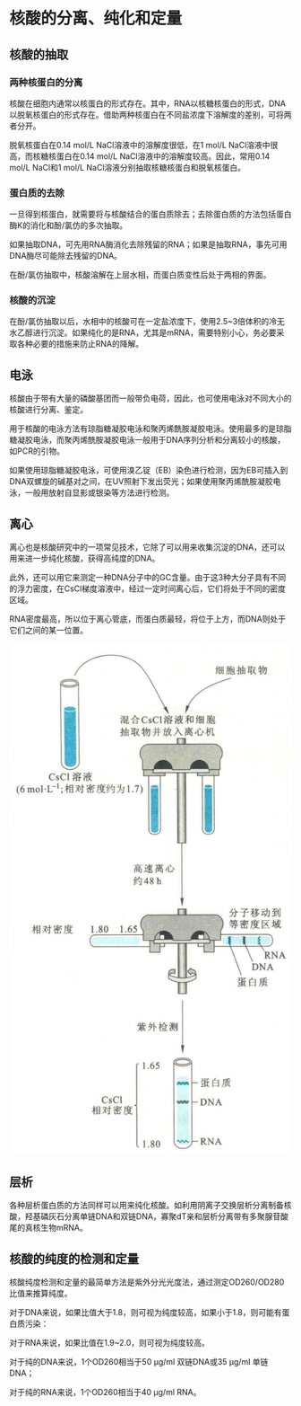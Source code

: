# 核酸的分离、纯化和定量

## 核酸的抽取

### 两种核蛋白的分离

核酸在细胞内通常以核蛋白的形式存在。其中，RNA以核糖核蛋白的形式，DNA以脱氧核蛋白的形式存在。借助两种核蛋白在不同盐浓度下溶解度的差别，可将两者分开。

脱氧核蛋白在0.14 mol/L NaCl溶液中的溶解度很低，在1 mol/L NaCl溶液中很高，而核糖核蛋白在0.14 mol/L NaCl溶液中的溶解度较高。因此，常用0.14 mol/L NaCl和1 mol/L NaCl溶液分别抽取核糖核蛋白和脱氧核蛋白。

### 蛋白质的去除

一旦得到核蛋白，就需要将与核酸结合的蛋白质除去；去除蛋白质的方法包括蛋白酶K的消化和酚/氯仿的多次抽取。

如果抽取DNA，可先用RNA酶消化去除残留的RNA；如果是抽取RNA，事先可用DNA酶尽可能除去残留的DNA。

在酚/氯仿抽取中，核酸溶解在上层水相，而蛋白质变性后处于两相的界面。

### 核酸的沉淀

在酚/氯仿抽取以后，水相中的核酸可在一定盐浓度下，使用2.5~3倍体积的冷无水乙醇进行沉淀。如果纯化的是RNA，尤其是mRNA，需要特别小心，务必要采取各种必要的措施来防止RNA的降解。

## 电泳

核酸由于带有大量的磷酸基团而一般带负电荷，因此，也可使用电泳对不同大小的核酸进行分离、鉴定。

用于核酸的电泳方法有琼脂糖凝胶电泳和聚丙烯酰胺凝胶电泳。使用最多的是琼脂糖凝胶电泳，而聚丙烯酰胺凝胶电泳一般用于DNA序列分析和分离较小的核酸，如PCR的引物。

如果使用琼脂糖凝胶电泳，可使用溴乙锭（EB）染色进行检测，因为EB可插入到DNA双螺旋的碱基对之间，在UV照射下发出荧光；如果使用聚丙烯酰胺凝胶电泳，一般用放射自显影或银染等方法进行检测。

## 离心

离心也是核酸研究中的一项常见技术，它除了可以用来收集沉淀的DNA，还可以用来进一步纯化核酸，获得高纯度的DNA。

此外，还可以用它来测定一种DNA分子中的GC含量。由于这3种大分子具有不同的浮力密度，在CsCl梯度溶液中，经过一定时间离心后，它们将处于不同的密度区域。

RNA密度最高，所以位于离心管底，而蛋白质最轻，将位于上方，而DNA则处于它们之间的某一位置。

![](2.1.png)

## 层析

各种层析蛋白质的方法同样可以用来纯化核酸。如利用阴离子交换层析分离制备核酸，羟基磷灰石分离单链DNA和双链DNA，寡聚dT亲和层析分离带有多聚腺苷酸尾的真核生物mRNA。

## 核酸的纯度的检测和定量

核酸纯度检测和定量的最简单方法是紫外分光光度法，通过测定OD260/OD280比值来推算纯度。

对于DNA来说，如果比值大于1.8，则可视为纯度较高，如果小于1.8，则可能有蛋白质污染：

对于RNA来说，如果比值在1.9~2.0，则可视为纯度较高。

对于纯的DNA来说，1个OD260相当于50 μg/ml 双链DNA或35 μg/ml 单链DNA；

对于纯的RNA来说，1个OD260相当于40 μg/ml RNA。